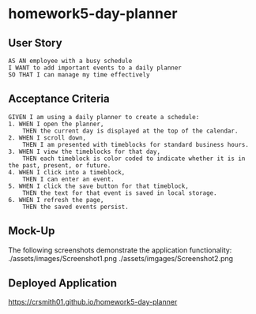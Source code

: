 # homework5-day-planner

## User Story

```
AS AN employee with a busy schedule
I WANT to add important events to a daily planner
SO THAT I can manage my time effectively
```

## Acceptance Criteria

```
GIVEN I am using a daily planner to create a schedule:
1. WHEN I open the planner,
    THEN the current day is displayed at the top of the calendar.
2. WHEN I scroll down,
    THEN I am presented with timeblocks for standard business hours.
3. WHEN I view the timeblocks for that day,
    THEN each timeblock is color coded to indicate whether it is in the past, present, or future.
4. WHEN I click into a timeblock,
    THEN I can enter an event.
5. WHEN I click the save button for that timeblock,
    THEN the text for that event is saved in local storage.
6. WHEN I refresh the page,
    THEN the saved events persist.
```

## Mock-Up

The following screenshots demonstrate the application functionality: 
./assets/images/Screenshot1.png
./assets/imgages/Screenshot2.png


## Deployed Application
https://crsmith01.github.io/homework5-day-planner

